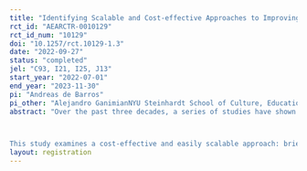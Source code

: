 ```yaml
---
title: "Identifying Scalable and Cost-effective Approaches to Improving Parenting Practices for Young Children in Developing Settings"
rct_id: "AEARCTR-0010129"
rct_id_num: "10129"
doi: "10.1257/rct.10129-1.3"
date: "2022-09-27"
status: "completed"
jel: "C93, I21, I25, J13"
start_year: "2022-07-01"
end_year: "2023-11-30"
pi: "Andreas de Barros"
pi_other: "Alejandro GanimianNYU Steinhardt School of Culture, Education, and Human Development; Irma ArteagaUniversity of Missouri Harry S Truman School of Public Affairs"
abstract: "Over the past three decades, a series of studies have shown that providing mothers in developing countries with guidance on how to offer psychosocial stimulation can improve the cognitive and social-emotional outcomes of their young children over the short- and medium-term, and in some cases, their probability of employment and wages during adulthood. However, the ways in which mother training for early stimulation has been provided, - for example, through home visits, existing social programs, and mother groups—are costly and challenging to scale. 

This study examines a cost-effective and easily scalable approach: brief audio recordings delivered to mothers by phone targetting beneficiaries of India’s public childcare system, the Integrated Child Development Services (ICDS). We conduct a randomized evaluation of a program developed by an Indian non-profit (Dost Education) that provides mothers with regular audio recordings with guidance on how to offer psychosocial stimulation to children from 6 to 30 months. "
layout: registration
---
```


